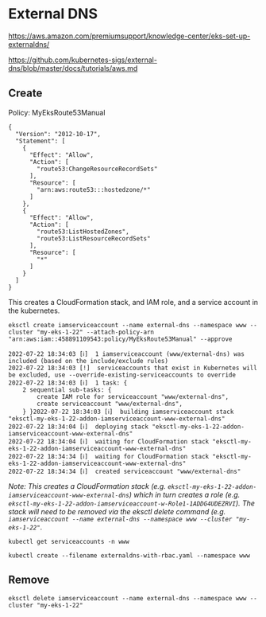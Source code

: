# External DNS

https://aws.amazon.com/premiumsupport/knowledge-center/eks-set-up-externaldns/

https://github.com/kubernetes-sigs/external-dns/blob/master/docs/tutorials/aws.md

## Create

Policy: MyEksRoute53Manual

```
{
  "Version": "2012-10-17",
  "Statement": [
    {
      "Effect": "Allow",
      "Action": [
        "route53:ChangeResourceRecordSets"
      ],
      "Resource": [
        "arn:aws:route53:::hostedzone/*"
      ]
    },
    {
      "Effect": "Allow",
      "Action": [
        "route53:ListHostedZones",
        "route53:ListResourceRecordSets"
      ],
      "Resource": [
        "*"
      ]
    }
  ]
}
```

This creates a CloudFormation stack, and IAM role, and a service account in the kubernetes.

```
eksctl create iamserviceaccount --name external-dns --namespace www --cluster "my-eks-1-22" --attach-policy-arn "arn:aws:iam::458891109543:policy/MyEksRoute53Manual" --approve
```

```
2022-07-22 18:34:03 [ℹ]  1 iamserviceaccount (www/external-dns) was included (based on the include/exclude rules)
2022-07-22 18:34:03 [!]  serviceaccounts that exist in Kubernetes will be excluded, use --override-existing-serviceaccounts to override
2022-07-22 18:34:03 [ℹ]  1 task: {
    2 sequential sub-tasks: {
        create IAM role for serviceaccount "www/external-dns",
        create serviceaccount "www/external-dns",
    } }2022-07-22 18:34:03 [ℹ]  building iamserviceaccount stack "eksctl-my-eks-1-22-addon-iamserviceaccount-www-external-dns"
2022-07-22 18:34:04 [ℹ]  deploying stack "eksctl-my-eks-1-22-addon-iamserviceaccount-www-external-dns"
2022-07-22 18:34:04 [ℹ]  waiting for CloudFormation stack "eksctl-my-eks-1-22-addon-iamserviceaccount-www-external-dns"
2022-07-22 18:34:34 [ℹ]  waiting for CloudFormation stack "eksctl-my-eks-1-22-addon-iamserviceaccount-www-external-dns"
2022-07-22 18:34:34 [ℹ]  created serviceaccount "www/external-dns"
```

*Note: This creates a CloudFormation stack (e.g. `eksctl-my-eks-1-22-addon-iamserviceaccount-www-external-dns`) which in turn creates a role (e.g. `eksctl-my-eks-1-22-addon-iamserviceaccount-w-Role1-1ADDG4UDEZRVI`). The stack will need to be removed via the eksctl delete command (e.g. `iamserviceaccount --name external-dns --namespace www --cluster "my-eks-1-22"`.*

```
kubectl get serviceaccounts -n www
```

```
kubectl create --filename externaldns-with-rbac.yaml --namespace www
```

## Remove

```
eksctl delete iamserviceaccount --name external-dns --namespace www --cluster "my-eks-1-22"
```
